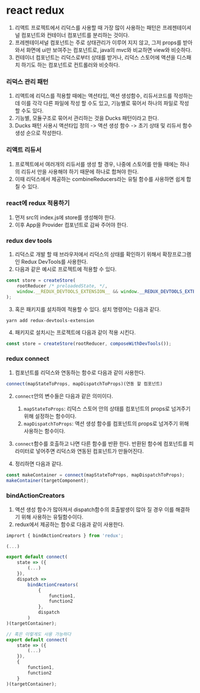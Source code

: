 # react redux

1. 리액트 프로젝트에서 리덕스를 사용할 때 가장 많이 사용하는 패턴은 프레젠테이셔널 컴포넌트와 컨테이너 컴포넌트를 분리하는 것이다.
2. 프레젠테이셔널 컴포넌트는 주로 상태관리가 이루어 지지 않고, 그저 props를 받아와서 화면에 ui만 보여주는 컴포넌트로, java의 mvc와 비교하면 view와 비슷하다.
3. 컨테이너 컴포넌트는 리덕스로부터 상태를 받거나, 리덕스 스토어에 액션을 디스패치 하기도 하는 컴포넌트로 컨트롤러와 비슷하다.

### 리덕스 관리 패턴

1. 리액트에 리덕스를 적용할 때에는 액션타입, 액션 생성함수, 리듀서코드를 작성하는데 이를 각각 다른 파일에 작성 할 수도 있고, 기능별로 묶어서 하나의 파일로 작성할 수도 있다.
2. 기능별, 모듈구조로 묶어서 관리하는 것을 Ducks 패턴이라고 한다.
3. Ducks 패턴 사용시 액션타입 정의 -> 액션 생성 함수 -> 초기 상태 및 리듀서 함수 생성 순으로 작성한다.

### 리액트 리듀서

1. 프로젝트에서 여러개의 리듀서를 생성 할 경우, 나중에 스토어를 만들 때에는 하나의 리듀서 만을 사용해야 하기 때문에 하나로 합쳐야 한다.
2. 이때 리덕스에서 제공하는 combineReducers라는 유틸 함수를 사용하면 쉽게 합칠 수 있다.

### react에 redux 적용하기

1. 먼저 src의 index.js에 store를 생성해야 한다.
2. 이후 App을 Provider 컴포넌트로 감싸 주어야 한다.

### redux dev tools

1. 리덕스로 개발 할 때 브라우저에서 리덕스의 상태를 확인하기 위해서 확장프로그램인 Redux DevTools를 사용한다.
2. 다음과 같은 예시로 프로젝트에 적용할 수 있다.

```javascript
const store = createStore(
	rootReducer /* preloadedState, */,
	window.__REDUX_DEVTOOLS_EXTENSION__ && window.__REDUX_DEVTOOLS_EXTENSION__()
);
```

3. 혹은 패키지를 설치하여 적용할 수 있다. 설치 명령어는 다음과 같다.

```
yarn add redux-devtools-extension
```

4. 패키지로 설치시는 프로젝트에 다음과 같이 적용 시킨다.

```javascript
const store = createStore(rootReducer, composeWithDevTools());
```

### redux connect

1. 컴포넌트를 리덕스와 연동하는 함수로 다음과 같이 사용한다.

```javascript
connect(mapStateToProps, mapDispatchToProps)(연동 할 컴포넌트)
```

2. `connect`안의 변수들은 다음과 같은 의미이다.

    1. `mapStateToProps`: 리덕스 스토어 안의 상태를 컴포넌트의 props로 넘겨주기 위해 설정하는 함수이다.
    2. `mapDispatchToProps`: 액션 생성 함수를 컴포넌트의 props로 넘겨주기 위해 사용하는 함수이다.

3. `connect`함수를 호출하고 나면 다른 함수를 반환 한다. 반환된 함수에 컴포넌트를 피라미터로 넣어주면 리덕스와 연동된 컴포넌트가 만들어진다.

4. 정리하면 다음과 같다.

```javascript
const makeContainer = connect(mapStateToProps, mapDispatchToProps);
makeContainer(targetComponent);
```

### bindActionCreators

1. 액션 생성 함수가 많아져서 dispatch함수의 호출발생이 많아 질 경우 이를 해결하기 위해 사용하는 유틸함수이다.
2. redux에서 제공하는 함수로 다음과 같이 사용한다.

```javascript
imprort { bindActionCreators } from 'redux';

(...)

export default connect(
    state => ({
        (...)
    }),
    dispatch =>
        bindActionCreators(
            {
                function1,
                function2
            },
            dispatch
        )
)(targetContainer);

// 혹은 이렇게도 사용 가능하다
export default connect(
    state => ({
        (...)
    }),
    {
        function1,
        function2
    }
)(targetContainer);

```
